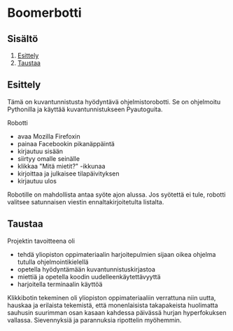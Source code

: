 # Boomerbotti

## Sisältö

1. [Esittely](#esittely)
2. [Taustaa](#taustaa)

## Esittely

Tämä on kuvantunnistusta hyödyntävä ohjelmistorobotti. Se on ohjelmoitu Pythonilla ja käyttää kuvantunnistukseen Pyautoguita.

Robotti
- avaa Mozilla Firefoxin
- painaa Facebookin pikanäppäintä
- kirjautuu sisään
- siirtyy omalle seinälle
- klikkaa "Mitä mietit?" -ikkunaa
- kirjoittaa ja julkaisee tilapäivityksen
- kirjautuu ulos

Robotille on mahdollista antaa syöte ajon alussa. Jos syötettä ei tule, robotti valitsee satunnaisen viestin ennaltakirjoitetulta listalta. 

## Taustaa

Projektin tavoitteena oli
  - tehdä yliopiston oppimateriaalin harjoitepulmien sijaan oikea ohjelma tutulla ohjelmointikielellä
  - opetella hyödyntämään kuvantunnistuskirjastoa
  - miettiä ja opetella koodin uudelleenkäytettävyyttä
  - harjoitella terminaalin käyttöä
  
Klikkibotin tekeminen oli yliopiston oppimateriaaliin verrattuna niin uutta, hauskaa ja erilaista tekemistä, että monenlaisista takapakeista huolimatta sauhusin suurimman osan kasaan kahdessa päivässä hurjan hyperfokuksen vallassa. Sievennyksiä ja parannuksia ripottelin myöhemmin.
